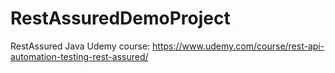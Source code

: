 # RestAssuredDemoProject
RestAssured Java Udemy course: https://www.udemy.com/course/rest-api-automation-testing-rest-assured/

